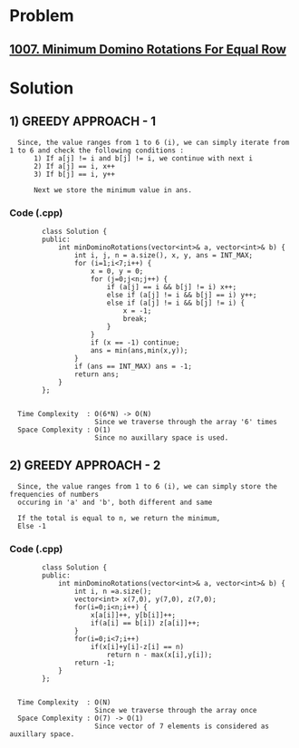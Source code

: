 # Problem

## [1007. Minimum Domino Rotations For Equal Row](https://leetcode.com/problems/minimum-domino-rotations-for-equal-row/)


# Solution 

## 1) GREEDY APPROACH - 1

      Since, the value ranges from 1 to 6 (i), we can simply iterate from 1 to 6 and check the following conditions :
          1) If a[j] != i and b[j] != i, we continue with next i
          2) If a[j] == i, x++
          3) If b[j] == i, y++
          
          Next we store the minimum value in ans.
          
   
   ### Code (.cpp)
   
            class Solution {
            public:
                int minDominoRotations(vector<int>& a, vector<int>& b) {
                    int i, j, n = a.size(), x, y, ans = INT_MAX;
                    for (i=1;i<7;i++) {
                        x = 0, y = 0;
                        for (j=0;j<n;j++) {
                            if (a[j] == i && b[j] != i) x++;
                            else if (a[j] != i && b[j] == i) y++;
                            else if (a[j] != i && b[j] != i) {
                                x = -1;
                                break;
                            }
                        }
                        if (x == -1) continue;
                        ans = min(ans,min(x,y));
                    }
                    if (ans == INT_MAX) ans = -1;
                    return ans;
                }
            };

          
      Time Complexity  : O(6*N) -> O(N) 
                         Since we traverse through the array '6' times
      Space Complexity : O(1)
                         Since no auxillary space is used.
                         
                         
## 2) GREEDY APPROACH - 2

      Since, the value ranges from 1 to 6 (i), we can simply store the frequencies of numbers
      occuring in 'a' and 'b', both different and same
         
      If the total is equal to n, we return the minimum,
      Else -1
          
   
   ### Code (.cpp)
   
            class Solution {
            public:
                int minDominoRotations(vector<int>& a, vector<int>& b) {
                    int i, n =a.size();
                    vector<int> x(7,0), y(7,0), z(7,0);
                    for(i=0;i<n;i++) {
                        x[a[i]]++, y[b[i]]++;
                        if(a[i] == b[i]) z[a[i]]++;
                    }
                    for(i=0;i<7;i++) 
                        if(x[i]+y[i]-z[i] == n) 
                            return n - max(x[i],y[i]);
                    return -1;
                }
            };

          
      Time Complexity  : O(N) 
                         Since we traverse through the array once
      Space Complexity : O(7) -> O(1)
                         Since vector of 7 elements is considered as auxillary space.
                         
                         
                         
